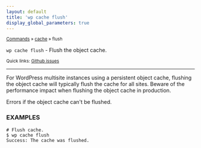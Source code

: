```yaml
---
layout: default
title: 'wp cache flush'
display_global_parameters: true
---
```


<small>[Commands](/commands/) &raquo; [cache](/commands/cache/) &raquo; flush</small>

`wp cache flush` - Flush the object cache.

<small>Quick links: <a href="https://github.com/wp-cli/wp-cli/issues?q=is%3Aopen+label%3Acommand%3Acache-flush+sort%3Aupdated-desc">Github issues</a></small>

<hr />

For WordPress multisite instances using a persistent object cache,
flushing the object cache will typically flush the cache for all sites.
Beware of the performance impact when flushing the object cache in
production.

Errors if the object cache can't be flushed.

### EXAMPLES

    # Flush cache.
    $ wp cache flush
    Success: The cache was flushed.



